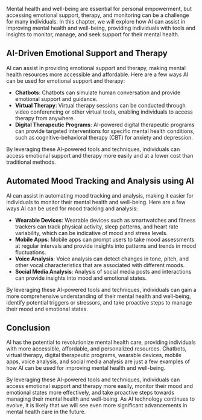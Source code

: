 
Mental health and well-being are essential for personal empowerment, but accessing emotional support, therapy, and monitoring can be a challenge for many individuals. In this chapter, we will explore how AI can assist in improving mental health and well-being, providing individuals with tools and insights to monitor, manage, and seek support for their mental health.

AI-Driven Emotional Support and Therapy
---------------------------------------

AI can assist in providing emotional support and therapy, making mental health resources more accessible and affordable. Here are a few ways AI can be used for emotional support and therapy:

* **Chatbots**: Chatbots can simulate human conversation and provide emotional support and guidance.
* **Virtual Therapy**: Virtual therapy sessions can be conducted through video conferencing or other virtual tools, enabling individuals to access therapy from anywhere.
* **Digital Therapeutic Programs**: AI-powered digital therapeutic programs can provide targeted interventions for specific mental health conditions, such as cognitive-behavioral therapy (CBT) for anxiety and depression.

By leveraging these AI-powered tools and techniques, individuals can access emotional support and therapy more easily and at a lower cost than traditional methods.

Automated Mood Tracking and Analysis using AI
---------------------------------------------

AI can assist in automating mood tracking and analysis, making it easier for individuals to monitor their mental health and well-being. Here are a few ways AI can be used for mood tracking and analysis:

* **Wearable Devices**: Wearable devices such as smartwatches and fitness trackers can track physical activity, sleep patterns, and heart rate variability, which can be indicative of mood and stress levels.
* **Mobile Apps**: Mobile apps can prompt users to take mood assessments at regular intervals and provide insights into patterns and trends in mood fluctuations.
* **Voice Analysis**: Voice analysis can detect changes in tone, pitch, and other vocal characteristics that are associated with different moods.
* **Social Media Analysis**: Analysis of social media posts and interactions can provide insights into mood and emotional states.

By leveraging these AI-powered tools and techniques, individuals can gain a more comprehensive understanding of their mental health and well-being, identify potential triggers or stressors, and take proactive steps to manage their mood and emotional states.

Conclusion
----------

AI has the potential to revolutionize mental health care, providing individuals with more accessible, affordable, and personalized resources. Chatbots, virtual therapy, digital therapeutic programs, wearable devices, mobile apps, voice analysis, and social media analysis are just a few examples of how AI can be used for improving mental health and well-being.

By leveraging these AI-powered tools and techniques, individuals can access emotional support and therapy more easily, monitor their mood and emotional states more effectively, and take proactive steps towards managing their mental health and well-being. As AI technology continues to evolve, it is likely that we will see even more significant advancements in mental health care in the future.
